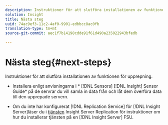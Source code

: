 ```yaml
---
description: Instruktioner för att slutföra installationen av funktionen för upprepning.
solution: Insight
title: Nästa steg
uuid: 74ac9ef3-11c2-4af0-9901-edbbcc8ac0fb
translation-type: tm+mt
source-git-commit: aec1f7b14198cdde91f61d490a235022943bfedb

---
```



# Nästa steg{#next-steps}

Instruktioner för att slutföra installationen av funktionen för upprepning.

* Installera enligt anvisningarna i * [!DNL Sensors] [!DNL Insight] Sensor Guide* på de servrar du vill samla in data från och låt dem överföra data till den upprepade servern.

* Om du inte har konfigurerat [!DNL Replication Service] för [!DNL Insight Server]läser du i [tjänsten](../../../../home/c-inst-svr/c-ins-svr-rep-svc/c-ins-svr-rep-svc.md#concept-926e654e80d943a0b6ac44a82a510d92) Insight Server Replication för instruktioner om hur du installerar tjänsten på en [!DNL Insight Server] FSU.

